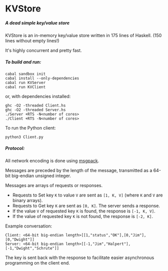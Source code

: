 KVStore
=======

##### A dead simple key/value store

KVStore is an in-memory key/value store written in 175 lines of Haskell. (150 lines without empty lines!)

It's highly concurrent and pretty fast.

##### To build and run:

    cabal sandbox init
    cabal install --only-dependencies
    cabal run KVServer
    cabal run KVClient

or, with dependencies installed:

    ghc -O2 -threaded Client.hs
    ghc -O2 -threaded Server.hs
    ./Server +RTS -N<number of cores>
    ./Client +RTS -N<number of cores>

To run the Python client:

    python3 Client.py

##### Protocol:

All network encoding is done using [msgpack](http://msgpack.org).

Messages are preceded by the length of the message, transmitted as a 
64-bit big-endian unsigned integer.

Messages are arrays of requests or responses.

- Requests to Set key `K` to value `V` are sent as `[1, K, V]` 
(where `K` and `V` are binary arrays). 
- Requests to Get key `K` are sent as `[0, K]`. The server sends a response.
- If the value `V` of requested key `K` is found, the response is `[-1, K, V]`.
- If the value of requested key `K` is not found, the response is `[-2, K]`.

Example conversation:

    Client: <64-bit big-endian length>[[1,"status","OK"],[0,"Jim"],[0,"Dwight"]]
    Server: <64-bit big-endian length>[[-1,"Jim","Halpert"],[-1,"Dwight","Schrute"]]

The key is sent back with the response to facilitate easier asynchronous
programming on the client end.
